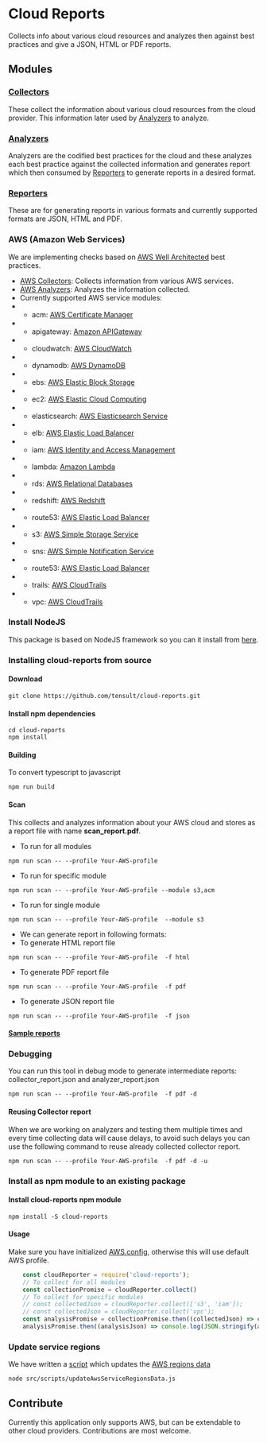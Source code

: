# Cloud Reports
Collects info about various cloud resources and analyzes then against best practices and give a JSON, HTML or PDF reports.

## Modules
### [Collectors](https://github.com/tensult/cloud-reports/tree/master/src/collectors)
These collect the information about various cloud resources from the cloud provider. This information later used by [Analyzers](https://github.com/tensult/cloud-reports/tree/master/src/analyzers) to analyze.
### [Analyzers](https://github.com/tensult/cloud-reports/tree/master/src/analyzers)
Analyzers are the codified best practices for the cloud and these analyzes each best practice against the collected information and generates report which then consumed by [Reporters](https://github.com/tensult/cloud-reports/tree/master/src/reporters) to generate reports in a desired format.
### [Reporters](https://github.com/tensult/cloud-reports/tree/master/src/reporters)
These are for generating reports in various formats and currently supported formats are JSON, HTML and PDF.
### AWS (Amazon Web Services)
We are implementing checks based on [AWS Well Architected](https://aws.amazon.com/architecture/well-architected/) best practices. 
* [AWS Collectors](https://github.com/tensult/cloud-reports/tree/master/src/collectors/aws): Collects information from various AWS services.
* [AWS Analyzers](https://github.com/tensult/cloud-reports/tree/master/src/analyzers/aws): Analyzes the information collected.
* Currently supported AWS service modules:
* * acm: [AWS Certificate Manager](https://github.com/tensult/cloud-reports/tree/master/src/analyzers/aws/acm)
* * apigateway: [Amazon APIGateway](https://github.com/tensult/cloud-reports/tree/master/src/analyzers/aws/apigateway)
* * cloudwatch: [AWS CloudWatch](https://github.com/tensult/cloud-reports/tree/master/src/analyzers/aws/cloudwatch)
* * dynamodb: [AWS DynamoDB](https://github.com/tensult/cloud-reports/tree/master/src/analyzers/aws/dynamodb)
* * ebs: [AWS Elastic Block Storage](https://github.com/tensult/cloud-reports/tree/master/src/analyzers/aws/ebs)
* * ec2: [AWS Elastic Cloud Computing](https://github.com/tensult/cloud-reports/tree/master/src/analyzers/aws/ec2)
* * elasticsearch: [AWS Elasticsearch Service](https://github.com/tensult/cloud-reports/tree/master/src/analyzers/aws/elasticsearch)
* * elb: [AWS Elastic Load Balancer](https://github.com/tensult/cloud-reports/tree/master/src/analyzers/aws/elb)
* * iam: [AWS Identity and Access Management](https://github.com/tensult/cloud-reports/tree/master/src/analyzers/aws/iam)
* * lambda: [Amazon Lambda](https://github.com/tensult/cloud-reports/tree/master/src/analyzers/aws/lambda)
* * rds: [AWS Relational Databases](https://github.com/tensult/cloud-reports/tree/master/src/analyzers/aws/rds)
* * redshift: [AWS Redshift](https://github.com/tensult/cloud-reports/tree/master/src/analyzers/aws/redshift)
* * route53: [AWS Elastic Load Balancer](https://github.com/tensult/cloud-reports/tree/master/src/analyzers/aws/elb)
* * s3: [AWS Simple Storage Service](https://github.com/tensult/cloud-reports/tree/master/src/analyzers/aws/s3)
* * sns: [AWS Simple Notification Service](https://github.com/tensult/cloud-reports/tree/master/src/analyzers/aws/snss)
* * route53: [AWS Elastic Load Balancer](https://github.com/tensult/cloud-reports/tree/master/src/analyzers/aws/elb)
* * trails: [AWS CloudTrails](https://github.com/tensult/cloud-reports/tree/master/src/analyzers/aws/trails)
* * vpc: [AWS CloudTrails](https://github.com/tensult/cloud-reports/tree/master/src/analyzers/aws/vpc)

### Install NodeJS
This package is based on NodeJS framework so you can it install from [here](https://nodejs.org/en/).
### Installing cloud-reports from source
#### Download

    git clone https://github.com/tensult/cloud-reports.git

#### Install npm dependencies
    cd cloud-reports
    npm install

#### Building
To convert typescript to javascript

    npm run build 
#### Scan
This collects and analyzes information about your AWS cloud and stores as a report file with name **scan_report.pdf**.
* To run for all modules
```
npm run scan -- --profile Your-AWS-profile
```
* To run for specific module
```
npm run scan -- --profile Your-AWS-profile --module s3,acm
```
* To run for single module
```
npm run scan -- --profile Your-AWS-profile  --module s3
```
* We can generate report in following formats: 
* To generate HTML report file
```
npm run scan -- --profile Your-AWS-profile  -f html
```
* To generate PDF report file
```
npm run scan -- --profile Your-AWS-profile  -f pdf
```
* To generate JSON report file
```
npm run scan -- --profile Your-AWS-profile  -f json
```
#### [Sample reports](https://github.com/tensult/cloud-reports/tree/master/sample-reports)

### Debugging
You can run this tool in debug mode to generate intermediate reports: collector_report.json and analyzer_report.json
```
npm run scan -- --profile Your-AWS-profile  -f pdf -d
```
#### Reusing Collector report
When we are working on analyzers and testing them multiple times and every time collecting data will cause delays, to avoid such delays you can use the following command to reuse already collected collector report.
```
npm run scan -- --profile Your-AWS-profile  -f pdf -d -u
```
### Install as npm module to an existing package
#### Install cloud-reports npm module
```
npm install -S cloud-reports
```
#### Usage
Make sure you have initialized [AWS.config](https://docs.aws.amazon.com/sdk-for-javascript/v2/developer-guide/global-config-object.html), otherwise this will use default AWS profile.
```js
    const cloudReporter = require('cloud-reports');
    // To collect for all modules
    const collectionPromise = cloudReporter.collect()
    // To collect for specific modules
    // const collectedJson = cloudReporter.collect(['s3', 'iam']);
    // const collectedJson = cloudReporter.collect('vpc');
    const analysisPromise = collectionPromise.then((collectedJson) => cloudReporter.analyze(collectedJson));
    analysisPromise.then((analysisJson) => console.log(JSON.stringify(analysisJson, null, 2)));
```
### Update service regions
We have written a [script](https://github.com/tensult/cloud-reports/blob/master/src/scripts/updateAwsServiceRegionsData.js) which updates the [AWS regions data](https://github.com/tensult/cloud-reports/blob/master/src/utils/aws/regions_data.ts)
```
node src/scripts/updateAwsServiceRegionsData.js
```
## Contribute
Currently this application only supports AWS, but can be extendable to other cloud providers. Contributions are most welcome.
